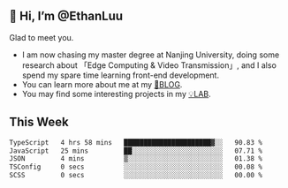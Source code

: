 ## 👋 Hi, I’m @EthanLuu

Glad to meet you.

- I am now chasing my master degree at Nanjing University, doing some research about 「Edge Computing & Video Transmission」, and I also spend my spare time learning front-end development.
- You can learn more about me at my [📝BLOG](https://blog.ethanloo.cn).
- You may find some interesting projects in my [💡LAB](https://lab.ethanloo.cn).

## This Week
<!--START_SECTION:waka-->

```txt
TypeScript   4 hrs 58 mins   ██████████████████████▓░░   90.83 %
JavaScript   25 mins         ██░░░░░░░░░░░░░░░░░░░░░░░   07.71 %
JSON         4 mins          ▒░░░░░░░░░░░░░░░░░░░░░░░░   01.38 %
TSConfig     0 secs          ░░░░░░░░░░░░░░░░░░░░░░░░░   00.08 %
SCSS         0 secs          ░░░░░░░░░░░░░░░░░░░░░░░░░   00.00 %
```

<!--END_SECTION:waka-->
